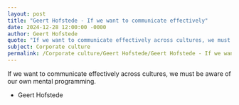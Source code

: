 ```yaml
---
layout: post
title: "Geert Hofstede - If we want to communicate effectively"
date: 2024-12-28 12:00:00 -0000
author: Geert Hofstede
quote: "If we want to communicate effectively across cultures, we must be aware of our own mental programming."
subject: Corporate culture
permalink: /Corporate culture/Geert Hofstede/Geert Hofstede - If we want to communicate effectively
---
```


If we want to communicate effectively across cultures, we must be aware of our own mental programming.

- Geert Hofstede
